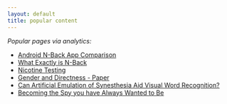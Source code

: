 ```yaml
---
layout: default
title: popular content
---
```


<p><em>Popular pages via analytics:</em></p>

<ul>
	<li><a href="/main/2011/8/10/android-n-back-app-comparison.html">Android N-Back App Comparison</a></li>
	<li><a href="/main/2011/8/9/what-exactly-is-n-back.html">What Exactly is N-Back</a></li>
	<li><a href="/experiments/2012/12/26/nicotine.html">Nicotine Testing</a></li>
	<li><a href="/writing/2012/03/11/gender-and-directness-paper.html">Gender and Directness - Paper</a></li>
	<li><a href="/writing/2011/06/02/can-artificial-emulation-of-synesthesia-paper.html">Can Artificial Emulation of Synesthesia Aid Visual Word Recognition?</a></li>
	<li><a href="/writing/2012/04/30/becoming-the-spy-you-always-wanted-to-be.html">Becoming the Spy you have Always Wanted to Be</a></li>
</ul>
